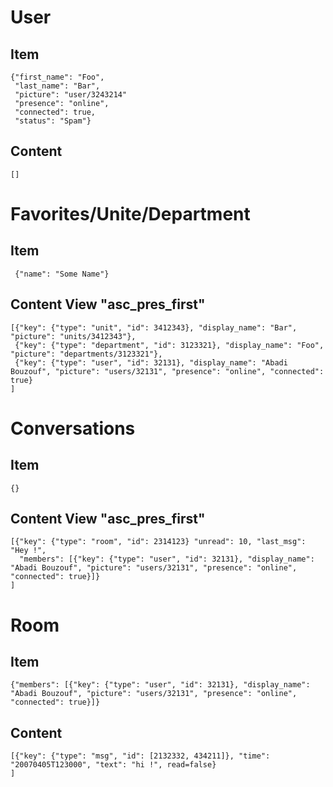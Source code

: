 User
====

Item
----

    {"first_name": "Foo",
     "last_name": "Bar",
     "picture": "user/3243214"
     "presence": "online",
     "connected": true,
     "status": "Spam"}

Content
-------

    []


Favorites/Unite/Department
==========================

Item
----

     {"name": "Some Name"}


Content View "asc_pres_first"
-----------------------------

    [{"key": {"type": "unit", "id": 3412343}, "display_name": "Bar", "picture": "units/3412343"},
     {"key": {"type": "department", "id": 3123321}, "display_name": "Foo", "picture": "departments/3123321"},
     {"key": {"type": "user", "id": 32131}, "display_name": "Abadi Bouzouf", "picture": "users/32131", "presence": "online", "connected": true}
    ]


Conversations
=============

Item
----

    {}


Content View "asc_pres_first"
-----------------------------

    [{"key": {"type": "room", "id": 2314123} "unread": 10, "last_msg": "Hey !",
      "members": [{"key": {"type": "user", "id": 32131}, "display_name": "Abadi Bouzouf", "picture": "users/32131", "presence": "online", "connected": true}]}
    ]


Room
====

Item
----

    {"members": [{"key": {"type": "user", "id": 32131}, "display_name": "Abadi Bouzouf", "picture": "users/32131", "presence": "online", "connected": true}]}

Content
-------

    [{"key": {"type": "msg", "id": [2132332, 434211]}, "time": "20070405T123000", "text": "hi !", read=false}
    ]
